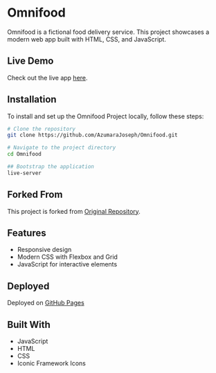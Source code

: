 # Omnifood
Omnifood is a fictional food delivery service. This project showcases a modern web app built with HTML, CSS, and JavaScript.
<!-- Project from Jonas S. Udemy course -->
## Live Demo
Check out the live app [here](https://ro008.github.io/omnifood/).

## Installation
To install and set up the Omnifood Project locally, follow these steps:

```bash
# Clone the repository
git clone https://github.com/AzumaraJoseph/Omnifood.git

# Navigate to the project directory
cd Omnifood

## Bootstrap the application
live-server
```

## Forked From
This project is forked from [Original Repository](https://github.com/jonasschmedtmann/html-css-course).

## Features
- Responsive design
- Modern CSS with Flexbox and Grid
- JavaScript for interactive elements

## Deployed

Deployed on [GitHub Pages](https://AzumaraJoseph.github.io/Omnifood)


## Built With
- JavaScript
- HTML
- CSS
- Iconic Framework Icons